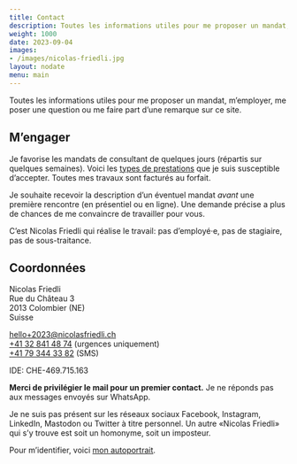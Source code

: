 ```yaml
---
title: Contact
description: Toutes les informations utiles pour me proposer un mandat, m’employer, me poser une question ou me faire part d’une remarque sur ce site.
weight: 1000
date: 2023-09-04
images:
- /images/nicolas-friedli.jpg
layout: nodate
menu: main
---
```


Toutes les informations utiles pour me proposer un mandat, m’employer, me poser une question ou me faire part d’une remarque sur ce site.

## M’engager

Je favorise les mandats de consultant de quelques jours (répartis sur quelques semaines). Voici les [types de prestations](/prestations/) que je suis susceptible d’accepter. Toutes mes travaux sont facturés au forfait. 

Je souhaite recevoir la description d’un éventuel mandat *avant* une première rencontre (en présentiel ou en ligne). Une demande précise a plus de chances de me convaincre de travailler pour vous.

C’est Nicolas Friedli qui réalise le travail: pas d’employé·e, pas de stagiaire, pas de sous-traitance.

## Coordonnées

Nicolas Friedli  
Rue du Château 3  
2013 Colombier (NE)  
Suisse

[hello+2023@nicolasfriedli.ch](mailto:hello+2023@nicolasfriedli.ch)  
[+41 32 841 48 74](tel:+41328414874) (urgences uniquement)  
[+41 79 344 33 82](tel:+41793443382) (SMS)

IDE: CHE-469.715.163

**Merci de privilégier le mail pour un premier contact.** Je ne réponds pas aux messages envoyés sur WhatsApp. 

Je ne suis pas présent sur les réseaux sociaux Facebook, Instagram, LinkedIn, Mastodon ou Twitter à titre personnel. Un autre «Nicolas Friedli» qui s’y trouve est soit un homonyme, soit un imposteur. 

Pour m’identifier, voici [mon autoportrait](/images/nicolas-friedli.jpg "Autoportrait de Nicolas Friedli").